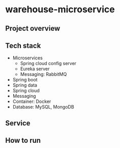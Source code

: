 # warehouse-microservice
## Project overview 



## Tech stack 
+ Microservices 
    + Spring cloud config server
    + Eureka server 
    + Messaging: RabbitMQ 
+ Spring boot 
+ Spring data 
+ Spring cloud 
+ Messaging 
+ Container: Docker 
+ Database: MySQL, MongoDB 


## Service 



## How to run 

